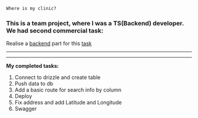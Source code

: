 `Where is my clinic?`

<h3>  This is a team project, where I was a TS(Backend) developer. We had second commercial task: </h3>

Realise a [backend](https://26-where-is-my-clinic.vercel.app/) part for this [task](https://www.notion.so/26-F-B-f0ae66e2057741608e5653e24b85fe31)

---

---

<b>My completed tasks:</b>

1. Connect to drizzle and create table
2. Push data to db
3. Add a basic route for search info by column
4. Deploy
5. Fix address and add Latitude and Longitude
6. Swagger
